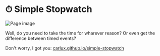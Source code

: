 # ⏱ Simple Stopwatch

![Page image](https://i.imgur.com/trdGYgl.png)

Well, do you need to take the time for wharever reason? Or even get the difference between timed events?

Don't worry, I got you: [carlux.github.io/simple-stopwatch](https://c4rlux.github.io/simple-stopwatch/)